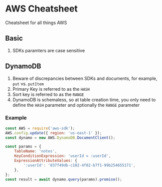 # AWS Cheatsheet

Cheatsheet for all things AWS

## Basic

1. SDKs paramters are case sensitive

## DynamoDB

1. Beware of discrepancies between SDKs and documents, for example, `put` vs. `putItem`
1. Primary Key is referred to as the `HASH`
1. Sort key is referred to as the `RANGE`
1. DynamoDB is schemaless, so at table creation time, you only need to define the `HASH` 
parameter and optionally the `RANGE` parameter

### Example

```js
const AWS = require('aws-sdk');
AWS.config.update({ region: 'us-east-1' });
const dynamo = new AWS.DynamoDB.DocumentClient();
```

```js
const params = {
    TableName: 'notes',
    KeyConditionExpression: 'userId = :userId',
    ExpressionAttributeValues: {
        ':userId': '037f49db-c102-4f02-b7f1-99b254655171',
    },
};
const result = await dynamo.query(params).promise();
```



